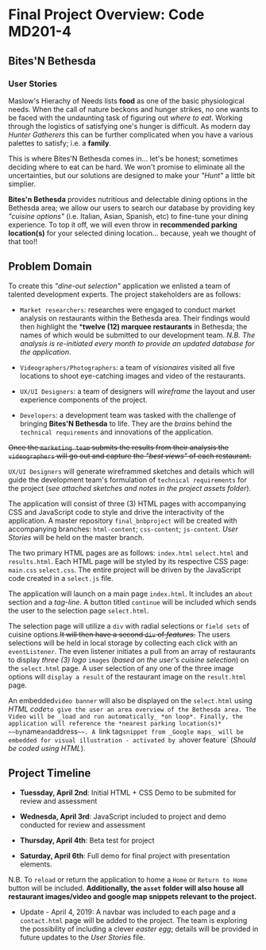 # Final Project Overview: Code MD201-4

## Bites'N Bethesda 

### User Stories

Maslow's Hierachy of Needs lists **food** as one of the basic physiological needs. When the call of nature beckons and hunger strikes, no one wants to be faced with the undaunting task of figuring out _where to eat_. Working through the logistics of satisfying one's hunger is difficult. As modern day _Hunter Gatherers_ this can be further complicated when you have a various palettes to satisfy; i.e. a **family**.

This is where Bites'N Bethesda comes in... let's be honest; sometimes deciding where to eat can be hard. We won't promise to eliminate all the uncertainties, but our solutions are designed to make your _"Hunt"_ a little bit simplier.

**Bites'n Bethesda** provides nutritious and delectable dining options in the Bethesda area; we allow our users to search our database by providing key _"cuisine options"_ (i.e. Italian, Asian, Spanish, etc) to fine-tune your dining experience. To top it off, we will even throw in **recommended parking location(s)** for your selected dining location... because, yeah we thought of that too!!

## Problem Domain

To create this _"dine-out selection"_ application we enlisted a team of talented development experts. The project stakeholders are as follows:

- `Market researchers`: researches were engaged to conduct market analysis on restaurants within the Bethesda area. Their findings would then highlight the ***twelve (12) marquee restaurants** in Bethesda; the names of which would be submitted to our development team. _N.B. The analysis is re-initiated every month to provide an updated database for the application_.

- `Videographers/Photographers`: a team of _visionaires_ visited all five locations to shoot eye-catching images and video of the restaurants.

- `UX/UI Designers`: a team of designers will _wireframe_ the layout and user experience components of the project.

- `Developers`: a development team was tasked with the challenge of bringing **Bites'N Bethesda** to life. They are the _brains_ behind the `technical requirements` and innovations of the application.

~~Once the `marketing team` submits the results from their analysis the `videographers` will go out and capture the _"best views"_ of each restaurant.~~

`UX/UI Designers` will generate wireframmed sketches and details which will guide the development team's formulation of `technical requirements` for the project (_see attached sketches and notes in the project assets folder_).

The application will consist of three (3) HTML pages with accompanying CSS and JavaScript code to style and drive the interactivity of the application. A master repository `final_bnbproject` will be created with accompanying branches: `html-content`; `css-content`; `js-content`. _User Stories_ will be held on the master branch.

The two primary HTML pages are as follows: `index.html` `select.html` and `results.html`. Each HTML page will be styled by its respective CSS page: `main.css` `select.css`. The entire project will be driven by the JavaScript code created in a `select.js` file.

The application will launch on a main page `index.html`. It includes an `about` section and a *tag-line*. A button titled `continue` will be included which sends the user to the selection page `select.html`.

The selection page will utilize a `div` with radial selections or `field sets` of cuisine options.~~It will then have a second `div` of *features*.~~ The users selections will be held in local storage by collecting each click with an `eventListener`. The even listener initiates a pull from an array of restaurants to display *three (3) logo* `images` (_based on the user's cuisine selection_) on the `select.html` page. A user selection of any one of the three image options will `display a result` of the restaurant image on the `result.html` page.

An embedded`video banner` will also be displayed on the `select.html` using *HTML code*` to give the user an area overview of the Bethesda area. The Video will be _load and run automatically_ *on loop*. Finally, the application will reference the *nearest parking location(s)* ~~by `name` and `address`~~. A `link tag` snippet from _Google maps_ will be embedded for visual illustration - activated by a `hover feature` (_Should be coded using HTML_).

## Project Timeline

- **Tuessday, April 2nd**: Initial HTML + CSS Demo to be submited for review and assessment

- **Wednesda, April 3rd**: JavaScript included to project and demo conducted for review and assessment

- **Thursday, April 4th**: Beta test for project

- **Saturday, April 6th**: Full demo for final project with presentation elements.

N.B. To `reload` or return the application to home a `Home` or `Return to Home` button will be included. **Additionally, the `asset` folder will also house all restaurant images/video and google map snippets relevant to the project.**

* Update - April 4, 2019: A navbar was included to each page and a `contact.html` page will be added to the project. The team is exploring the possibility of including a clever _easter egg_; details will be provided in future updates to the _User Stories_ file.